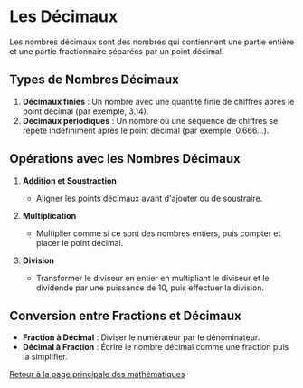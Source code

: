 # Les Décimaux

Les nombres décimaux sont des nombres qui contiennent une partie entière et une partie fractionnaire séparées par un point décimal.

## Types de Nombres Décimaux

1. **Décimaux finies** : Un nombre avec une quantité finie de chiffres après le point décimal (par exemple, 3.14).
2. **Décimaux périodiques** : Un nombre où une séquence de chiffres se répète indéfiniment après le point décimal (par exemple, 0.666...).

## Opérations avec les Nombres Décimaux

1. **Addition et Soustraction**
   - Aligner les points décimaux avant d'ajouter ou de soustraire.

2. **Multiplication**
   - Multiplier comme si ce sont des nombres entiers, puis compter et placer le point décimal.

3. **Division**
   - Transformer le diviseur en entier en multipliant le diviseur et le dividende par une puissance de 10, puis effectuer la division.

## Conversion entre Fractions et Décimaux

- **Fraction à Décimal** : Diviser le numérateur par le dénominateur.
- **Décimal à Fraction** : Écrire le nombre décimal comme une fraction puis la simplifier.

[Retour à la page principale des mathématiques](maths.md)
